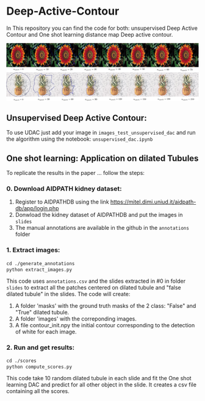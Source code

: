 # Deep-Active-Contour

In This repository you can find the code for both: unsupervised Deep Active Contour and One shot learning distance map Deep active contour.

![alt text](https://github.com/antoinehabis/Deep-Active-Contour/blob/master/results_unsupervised_dac/flowers_evo.jpg)
![alt text](https://github.com/antoinehabis/Deep-Active-Contour/blob/master/results_unsupervised_dac/pineaples_evo.jpg)


## Unsupervised Deep Active Contour:

To use UDAC just add your image in ```images_test_unsupervised_dac``` and run the algorithm using the notebook: ```unsupervised_dac.ipynb```


## One shot learning: Application on dilated Tubules

To replicate the results in the paper ... follow the steps:

### 0. Download AIDPATH kidney dataset:

1. Register to AIDPATHDB using the link https://mitel.dimi.uniud.it/aidpath-db/app/login.php
2. Donwload the kidney dataset of AIDPATHDB and put the images in ```slides```
3. The manual annotations are available in the github in the ```annotations``` folder
   
### 1. Extract images:

 ```
cd ./generate_annotations
python extract_images.py
```

This code uses ```annotations.csv``` and the slides extracted in #0 in folder ```slides``` to extract all the patches centered on dilated tubule and "false dilated tubule" in the slides.
The code will create:

1. A folder 'masks' with the ground truth masks of the 2 class: "False" and  "True" dilated tubule.
2. A folder 'images' with the correponding images.
3. A file contour_init.npy the initial contour corresponding to the detection of white for each image.

### 2. Run and get results:

```
cd ./scores
python compute_scores.py
```

This code take 10 random dilated tubule in each slide and fit the One shot learning DAC and predict for all other object in the slide.
It creates a csv file containing all the scores.



   



